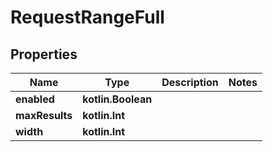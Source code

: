 
# RequestRangeFull

## Properties
Name | Type | Description | Notes
------------ | ------------- | ------------- | -------------
**enabled** | **kotlin.Boolean** |  | 
**maxResults** | **kotlin.Int** |  | 
**width** | **kotlin.Int** |  | 



